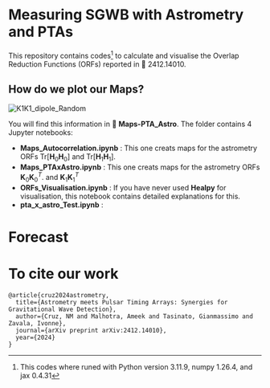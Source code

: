 # Measuring SGWB with Astrometry and PTAs

This repository contains codes[^1] to calculate and visualise the Overlap Reduction Functions (ORFs) reported in :page_facing_up: 2412.14010.

## How do we plot our Maps?

![K1K1_dipole_Random](https://github.com/user-attachments/assets/57a52a54-28e9-47e0-92a4-619edd5c1c58)

You will find this information in :file_folder: **Maps-PTA_Astro**. The folder contains 4 Jupyter notebooks:
- **Maps_Autocorrelation.ipynb** : This one creats maps for the astrometry ORFs $\mathrm{Tr}[\mathbf{H}_0 \mathbf{H}_0]$ and $\mathrm{Tr}[\mathbf{H}_1 \mathbf{H}_1]$.
- **Maps_PTAxAstro.ipynb** : This one creats maps for the astrometry ORFs $\mathbf{K}_0 \mathbf{K}_0^{T}$. and $\mathbf{K}_{1} \mathbf{K}_{1} ^{T}$
- **ORFs_Visualisation.ipynb** : If you have never used **Healpy** for visualisation, this notebook contains detailed explanations for this.
- **pta_x_astro_Test.ipynb** :

# Forecast 



[^1]: This codes where runed with Python version 3.11.9, numpy 1.26.4, and jax 0.4.31

# To cite our work
```
@article{cruz2024astrometry,
  title={Astrometry meets Pulsar Timing Arrays: Synergies for Gravitational Wave Detection},
  author={Cruz, NM and Malhotra, Ameek and Tasinato, Gianmassimo and Zavala, Ivonne},
  journal={arXiv preprint arXiv:2412.14010},
  year={2024}
}
```

